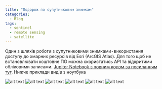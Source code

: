 ```yaml
---
title: "Подорож по супутниковим знимкам"
categories:
  - Blog
tags:
  - sentinel
  - remote sensing
  - satellite
---
```


Один з шляхів роботи з супутниковими знимками - використання доступу до хмарних ресурсів від Esri (ArcGIS Atlas).
Для того щоб не встановлювати коштовне ПО можна скористатись API та відкритими обліковими записами.
[Jupiter Notebook з повним кодом за посиланням тут](https://github.com/SergeyShchus/Satellite-Imagery-Analysis-with-Python/blob/master/Tour_the_World/tour_the_world_with_landsat_imagery_and_raster_functions.ipynb).
Нижче приклади видів з ноутбука



![alt text](https://cdn-images-1.medium.com/max/2400/1*cqRld14tA-c9WCAXe4Y2Ag.jpeg?raw=true)
![alt text](https://cdn-images-1.medium.com/max/2400/1*xk3zpaL9VNCRPPh37p7zVQ.jpeg?raw=true)
![alt text](https://cdn-images-1.medium.com/max/2400/1*KeZEDFcRu2JmNEbC7wrV0w.jpeg?raw=true)
![alt text](https://cdn-images-1.medium.com/max/2400/1*IN-9yxq1ABAWUz7cJ_aPBw.jpeg?raw=true)
![alt text](https://cdn-images-1.medium.com/max/2400/1*aJ75t4835ch8SNjGmAjeMQ.jpeg?raw=true)
![alt text](https://cdn-images-1.medium.com/max/2400/1*kgWco1YLR_ON1qMAlE-LTA.jpeg?raw=true)